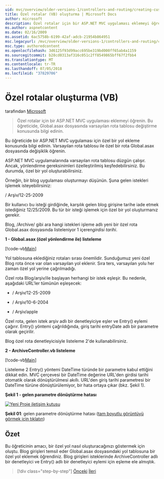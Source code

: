 ```yaml
---
uid: mvc/overview/older-versions-1/controllers-and-routing/creating-custom-routes-vb
title: Özel rotalar (VB) oluşturma | Microsoft Docs
author: microsoft
description: Özel rotalar için bir ASP.NET MVC uygulaması eklemeyi öğrenin. Bu öğreticide, Global.asax dosyasında varsayılan rota tablosu değiştirme konusunda bilgi edinin.
ms.author: aspnetcontent
ms.date: 02/16/2009
ms.assetid: 6ac5758b-6199-42af-adcb-21954b864951
msc.legacyurl: /mvc/overview/older-versions-1/controllers-and-routing/creating-custom-routes-vb
msc.type: authoredcontent
ms.openlocfilehash: 3d6125f93d99acc695be319bd000ff65ab4a1159
ms.sourcegitcommit: b28cd0313af316c051c2ff8549865bff67f2fbb4
ms.translationtype: MT
ms.contentlocale: tr-TR
ms.lasthandoff: 07/05/2018
ms.locfileid: "37829706"
---
```

<a name="creating-custom-routes-vb"></a>Özel rotalar oluşturma (VB)
====================
tarafından [Microsoft](https://github.com/microsoft)

> Özel rotalar için bir ASP.NET MVC uygulaması eklemeyi öğrenin. Bu öğreticide, Global.asax dosyasında varsayılan rota tablosu değiştirme konusunda bilgi edinin.


Bu öğreticide bir ASP.NET MVC uygulaması için özel bir yol ekleme konusunda bilgi edinin. Varsayılan rota tablosu ile özel bir rota Global.asax dosyasında değişiklik öğrenin.

ASP.NET MVC uygulamalarında varsayılan rota tablosu düzgün çalışır. Ancak, yönlendirme gereksinimleri özelleştirilmiş keşfedebilirsiniz. Bu durumda, özel bir yol oluşturabilirsiniz.

Örneğin, bir blog uygulaması oluşturmayı düşünün. Şuna gelen istekleri işlemek isteyebilirsiniz:

/ Arşiv/12-25-2009

Bir kullanıcı bu isteği girdiğinde, karşılık gelen blog girişine tarihe iade etmek istediğiniz 12/25/2009. Bu tür bir isteği işlemek için özel bir yol oluşturmanız gerekir.

Blog, /Archive/ gibi ara hangi istekleri işleme adlı yeni bir özel rota Global.asax dosyasında listeleniyor 1 içeren*girdisi tarihi*.

**1 - Global.asax (özel yönlendirme ile) listeleme**

[!code-vb[Main](creating-custom-routes-vb/samples/sample1.vb)]

Yol tablosuna eklediğiniz rotaları sırası önemlidir. Sunduğumuz yeni özel Blog rota önce var olan varsayılan yol eklenir. Sıra ters, varsayılan yolu her zaman özel yol yerine çağrılmadığı.

Özel rota Blog/arşiv/ile başlayan herhangi bir istek eşleşir. Bu nedenle, aşağıdaki URL'ler tümünün eşleşecek:

- / Arşiv/12-25-2009

- / Arşiv/10-6-2004

- / Arşiv/apple

Özel rota, gelen istek arşiv adlı bir denetleyiciye eşler ve Entry() eylemi çağırır. Entry() yöntemi çağrıldığında, giriş tarihi entryDate adlı bir parametre olarak geçirilir.

Blog özel rota denetleyicisiyle listeleme 2'de kullanabilirsiniz.

**2 - ArchiveController.vb listeleme**

[!code-vb[Main](creating-custom-routes-vb/samples/sample2.vb)]

Listeleme 2 Entry() yöntemi DateTime türünde bir parametre kabul ettiğini dikkat edin. MVC çerçevesi bir DateTime değerine URL'den girdisi tarihi otomatik olarak dönüştürülmesi akıllı. URL'den giriş tarihi parametresi bir DateTime türüne dönüştürülemiyor, bir hata ortaya çıkar (bkz. Şekil 1).

**Şekil 1 - gelen parametre dönüştürme hatası**


[![Yeni Proje iletişim kutusu](creating-custom-routes-vb/_static/image1.jpg)](creating-custom-routes-vb/_static/image1.png)

**Şekil 01**: gelen parametre dönüştürme hatası ([tam boyutlu görüntüyü görmek için tıklatın](creating-custom-routes-vb/_static/image2.png))


## <a name="summary"></a>Özet

Bu öğreticinin amacı, bir özel yol nasıl oluşturacağınızı göstermek için oluştu. Blog girişleri temsil eder Global.asax dosyasındaki yol tablosuna bir özel yol eklemek öğrendiniz. Blog girişleri isteklerinde ArchiveController adlı bir denetleyici ve Entry() adlı bir denetleyici eylemi için eşleme ele almıştık.

> [!div class="step-by-step"]
> [Önceki](asp-net-mvc-controller-overview-vb.md)
> [İleri](creating-a-route-constraint-vb.md)

